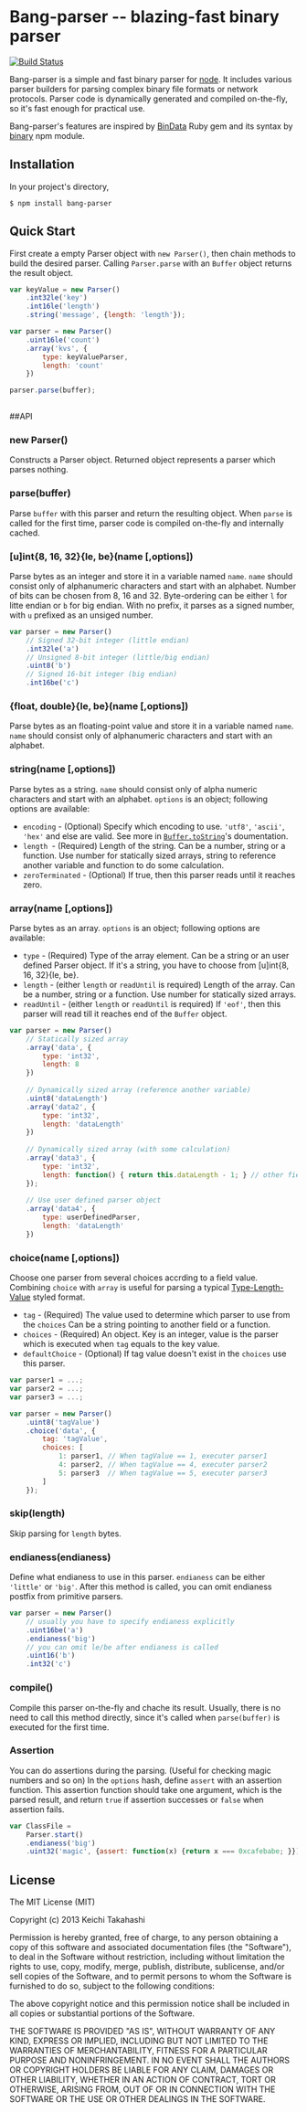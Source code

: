 # Bang-parser -- blazing-fast binary parser

[![Build Status](https://travis-ci.org/Keichi/bang-parser.png?branch=master)](https://travis-ci.org/Keichi/bang-parser)

Bang-parser is a simple and fast binary parser for [node](http://nodejs.org). It includes various parser
builders for parsing complex binary file formats or network protocols.
Parser code is dynamically generated and compiled on-the-fly, 
so it's fast enough for practical use.

Bang-parser's features are inspired by [BinData](https://github.com/dmendel/bindata)
Ruby gem and its syntax by [binary](https://github.com/substack/node-binary) npm module.

## Installation
In your project's directory,

`$ npm install bang-parser`

## Quick Start
First create a empty Parser object with `new Parser()`, then chain methods to build the desired parser.
Calling `Parser.parse` with an `Buffer` object returns the result object.

```javascript
var keyValue = new Parser()
    .int32le('key')
    .int16le('length')
    .string('message', {length: 'length'});

var parser = new Parser()
    .uint16le('count')
    .array('kvs', {
        type: keyValueParser,
        length: 'count'
    })

parser.parse(buffer);
    
```

##API

### new Parser()
Constructs a Parser object. Returned object represents a parser which parses nothing.

### parse(buffer)
Parse `buffer` with this parser and return the resulting object.
When `parse` is called for the first time, parser code is compiled on-the-fly
and internally cached.

### [u]int{8, 16, 32}{le, be}(name [,options])
Parse bytes as an integer and store it in a variable named `name`. `name` should consist
only of alphanumeric characters and start with an alphabet.
Number of bits can be chosen from 8, 16 and 32.
Byte-ordering can be either `l` for litte endian or `b` for big endian.
With no prefix, it parses as a signed number, with `u` prefixed as an unsiged number. 

```javascript
var parser = new Parser()
	// Signed 32-bit integer (little endian)
    .int32le('a')
    // Unsigned 8-bit integer (little/big endian)
    .uint8('b')
    // Signed 16-bit integer (big endian)
    .int16be('c')
```

### {float, double}{le, be}(name [,options])
Parse bytes as an floating-point value and store it in a variable
named `name`. `name` should consist only of alphanumeric characters and start 
with an alphabet.

### string(name [,options])
Parse bytes as a string. `name` should consist only of alpha numeric characters and start
with an alphabet. `options` is an object; following options are available: 

- `encoding` - (Optional) Specify which encoding to use. `'utf8'`, `'ascii'`, `'hex'` and else
	are valid. See more in [`Buffer.toString`](http://nodejs.org/api/buffer.html#buffer_buf_tostring_encoding_start_end)'s doumentation.
- `length `- (Required) Length of the string. Can be a number, string or a function.
	Use number for statically sized arrays, string to reference another variable and
	function to do some calculation.
- `zeroTerminated` - (Optional) If true, then this parser reads until it reaches zero.

### array(name [,options])
Parse bytes as an array. `options` is an object; following options are available: 

- `type` - (Required) Type of the array element. Can be a string or an user defined Parser object.
    If it's a string, you have to choose from [u]int{8, 16, 32}{le, be}.
- `length` - (either `length` or `readUntil` is required) Length of the array. Can be a number, string or a function.
	Use number for statically sized arrays.
- `readUntil` - (either `length` or `readUntil` is required) If `'eof'`, then this parser
	will read till it reaches end of the `Buffer` object.

```javascript
var parser = new Parser()
	// Statically sized array
	.array('data', {
		type: 'int32',
		length: 8
	})
	
	// Dynamically sized array (reference another variable)
	.uint8('dataLength')
	.array('data2', {
		type: 'int32',
		length: 'dataLength'
	})
	
	// Dynamically sized array (with some calculation)
	.array('data3', {
		type: 'int32',
		length: function() { return this.dataLength - 1; } // other fields are available through this
	});
	
	// Use user defined parser object
	.array('data4', {
		type: userDefinedParser,
		length: 'dataLength'
	})
```

### choice(name [,options])
Choose one parser from several choices accrding to a field value.
Combining `choice` with `array` is useful for parsing a typical
[Type-Length-Value](http://en.wikipedia.org/wiki/Type-length-value) styled format.

- `tag` - (Required) The value used to determine which parser to use from the `choices`
	Can be a string pointing to another field or a function. 
- `choices` - (Required) An object. Key is an integer, value is the parser which is executed
	when `tag` equals to the key value.
- `defaultChoice` - (Optional) If tag value doesn't exist in the `choices` use this parser.

```javascript
var parser1 = ...;
var parser2 = ...;
var parser3 = ...;

var parser = new Parser()
	.uint8('tagValue')
	.choice('data', {
		tag: 'tagValue',
		choices: [
			1: parser1, // When tagValue == 1, executer parser1
			4: parser2, // When tagValue == 4, executer parser2
			5: parser3  // When tagValue == 5, executer parser3
		]
	});
```

### skip(length)
Skip parsing for `length` bytes.

### endianess(endianess)
Define what endianess to use in this parser. `endianess` can be either `'little'` or `'big'`.
After this method is called, you can omit endianess postfix from primitive parsers.

```javascript
var parser = new Parser()
	// usually you have to specify endianess explicitly
	.uint16be('a')
	.endianess('big')
	// you can omit le/be after endianess is called
	.uint16('b')
	.int32('c')
```

### compile()
Compile this parser on-the-fly and chache its result. Usually, there is no need to
call this method directly, since it's called when `parse(buffer)` is executed
for the first time.

### Assertion
You can do assertions during the parsing. (Useful for checking magic numbers and so on)
In the `options` hash, define `assert` with an assertion function.
This assertion function should take one argument, which is the parsed result, and return
`true` if assertion successes or `false` when assertion fails.

```javascript
var ClassFile =
	Parser.start()
    .endianess('big')
    .uint32('magic', {assert: function(x) {return x === 0xcafebabe; }})
```

## License
The MIT License (MIT)

Copyright (c) 2013 Keichi Takahashi

Permission is hereby granted, free of charge, to any person obtaining a copy
of this software and associated documentation files (the "Software"), to deal
in the Software without restriction, including without limitation the rights
to use, copy, modify, merge, publish, distribute, sublicense, and/or sell
copies of the Software, and to permit persons to whom the Software is
furnished to do so, subject to the following conditions:

The above copyright notice and this permission notice shall be included in
all copies or substantial portions of the Software.

THE SOFTWARE IS PROVIDED "AS IS", WITHOUT WARRANTY OF ANY KIND, EXPRESS OR
IMPLIED, INCLUDING BUT NOT LIMITED TO THE WARRANTIES OF MERCHANTABILITY,
FITNESS FOR A PARTICULAR PURPOSE AND NONINFRINGEMENT. IN NO EVENT SHALL THE
AUTHORS OR COPYRIGHT HOLDERS BE LIABLE FOR ANY CLAIM, DAMAGES OR OTHER
LIABILITY, WHETHER IN AN ACTION OF CONTRACT, TORT OR OTHERWISE, ARISING FROM,
OUT OF OR IN CONNECTION WITH THE SOFTWARE OR THE USE OR OTHER DEALINGS IN
THE SOFTWARE.
